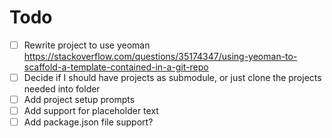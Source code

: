 # Todo

- [ ] Rewrite project to use yeoman https://stackoverflow.com/questions/35174347/using-yeoman-to-scaffold-a-template-contained-in-a-git-repo
- [ ] Decide if I should have projects as submodule, or just clone the projects needed into folder
- [ ] Add project setup prompts
- [ ] Add support for placeholder text
- [ ] Add package.json file support?